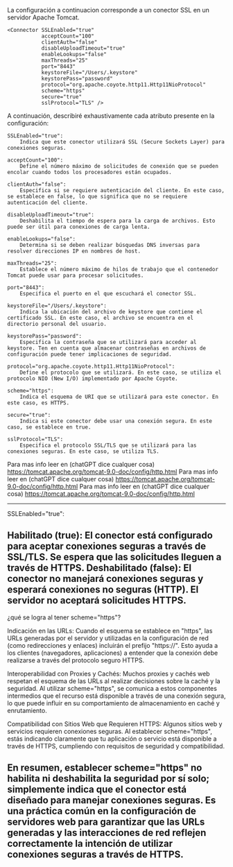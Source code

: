 La configuración a continuacion corresponde a un conector SSL en un servidor Apache Tomcat.

```
<Connector SSLEnabled="true"
           acceptCount="100"
           clientAuth="false"
           disableUploadTimeout="true"
           enableLookups="false"
           maxThreads="25"
           port="8443"
           keystoreFile="/Users/.keystore"
           keystorePass="password"
           protocol="org.apache.coyote.http11.Http11NioProtocol"
           scheme="https"
           secure="true"
           sslProtocol="TLS" />
```

A continuación, describiré exhaustivamente cada atributo presente en la configuración:

    SSLEnabled="true":
        Indica que este conector utilizará SSL (Secure Sockets Layer) para conexiones seguras.

    acceptCount="100":
        Define el número máximo de solicitudes de conexión que se pueden encolar cuando todos los procesadores están ocupados.

    clientAuth="false":
        Especifica si se requiere autenticación del cliente. En este caso, se establece en false, lo que significa que no se requiere autenticación del cliente.

    disableUploadTimeout="true":
        Deshabilita el tiempo de espera para la carga de archivos. Esto puede ser útil para conexiones de carga lenta.

    enableLookups="false":
        Determina si se deben realizar búsquedas DNS inversas para resolver direcciones IP en nombres de host.

    maxThreads="25":
        Establece el número máximo de hilos de trabajo que el contenedor Tomcat puede usar para procesar solicitudes.

    port="8443":
        Especifica el puerto en el que escuchará el conector SSL.

    keystoreFile="/Users/.keystore":
        Indica la ubicación del archivo de keystore que contiene el certificado SSL. En este caso, el archivo se encuentra en el directorio personal del usuario.

    keystorePass="password":
        Especifica la contraseña que se utilizará para acceder al keystore. Ten en cuenta que almacenar contraseñas en archivos de configuración puede tener implicaciones de seguridad.

    protocol="org.apache.coyote.http11.Http11NioProtocol":
        Define el protocolo que se utilizará. En este caso, se utiliza el protocolo NIO (New I/O) implementado por Apache Coyote.

    scheme="https":
        Indica el esquema de URI que se utilizará para este conector. En este caso, es HTTPS.

    secure="true":
        Indica si este conector debe usar una conexión segura. En este caso, se establece en true.

    sslProtocol="TLS":
        Especifica el protocolo SSL/TLS que se utilizará para las conexiones seguras. En este caso, se utiliza TLS.


Para mas info leer en (chatGPT dice cualquer cosa) https://tomcat.apache.org/tomcat-9.0-doc/config/http.html
Para mas info leer en (chatGPT dice cualquer cosa) https://tomcat.apache.org/tomcat-9.0-doc/config/http.html
Para mas info leer en (chatGPT dice cualquer cosa) https://tomcat.apache.org/tomcat-9.0-doc/config/http.html

-------------------------------------------------------------------
SSLEnabled="true":

Habilitado (true): El conector está configurado para aceptar conexiones seguras a través de SSL/TLS. Se espera que las solicitudes lleguen a través de HTTPS.
Deshabilitado (false): El conector no manejará conexiones seguras y esperará conexiones no seguras (HTTP). El servidor no aceptará solicitudes HTTPS.
-------------------------------------------------------------------
¿qué se logra al tener scheme="https"?

Indicación en las URLs:
Cuando el esquema se establece en "https", las URLs generadas por el servidor y utilizadas en la configuración de red (como redirecciones y enlaces) incluirán el prefijo "https://". Esto ayuda a los clientes (navegadores, aplicaciones) a entender que la conexión debe realizarse a través del protocolo seguro HTTPS.

Interoperabilidad con Proxies y Cachés:
Muchos proxies y cachés web respetan el esquema de las URLs al realizar decisiones sobre la caché y la seguridad. Al utilizar scheme="https", se comunica a estos componentes intermedios que el recurso está disponible a través de una conexión segura, lo que puede influir en su comportamiento de almacenamiento en caché y enrutamiento.

Compatibilidad con Sitios Web que Requieren HTTPS:
Algunos sitios web y servicios requieren conexiones seguras. Al establecer scheme="https", estás indicando claramente que tu aplicación o servicio está disponible a través de HTTPS, cumpliendo con requisitos de seguridad y compatibilidad.

En resumen, establecer scheme="https" no habilita ni deshabilita la seguridad por sí solo; simplemente indica que el conector está diseñado para manejar conexiones seguras. Es una práctica común en la configuración de servidores web para garantizar que las URLs generadas y las interacciones de red reflejen correctamente la intención de utilizar conexiones seguras a través de HTTPS.
-------------------------------------------------------------------
